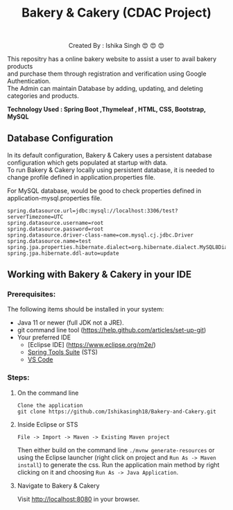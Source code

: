 <h1 align="center"> Bakery & Cakery (CDAC Project) </h1>
<br>
<p  align="center"> Created By : Ishika Singh &#128525; &#128525; &#128525;</p>
<p> This repositry has a online bakery website to assist a user to avail bakery products 
  <br>
  and purchase them through registration and verification using Google Authentication.
  <br> 
  The Admin can maintain Database by adding, updating, and deleting categories and products.
  </p>
  <b> Technology Used :  Spring Boot ,Thymeleaf , HTML, CSS, Bootstrap, MySQL </b>

<br>

## Database Configuration

In its default configuration, Bakery & Cakery uses  a persistent database configuration which gets populated at startup with data.<br>
To run  Bakery & Cakery locally using persistent database, it is needed to change profile defined in application.properties file.

For MySQL database,
would be good to check properties defined in application-mysql.properties file.

```
spring.datasource.url=jdbc:mysql://localhost:3306/test?serverTimezone=UTC
spring.datasource.username=root
spring.datasource.password=root
spring.datasource.driver-class-name=com.mysql.cj.jdbc.Driver
spring.datasource.name=test
spring.jpa.properties.hibernate.dialect=org.hibernate.dialect.MySQL8Dialect
spring.jpa.hibernate.ddl-auto=update
```      

## Working with Bakery & Cakery in your IDE

### Prerequisites:
The following items should be installed in your system:
* Java 11 or newer (full JDK not a JRE).
* git command line tool (https://help.github.com/articles/set-up-git)
* Your preferred IDE 
  * [Eclipse IDE] (https://www.eclipse.org/m2e/)
  * [Spring Tools Suite](https://spring.io/tools) (STS)
  * [VS Code](https://code.visualstudio.com)

### Steps:

1) On the command line
    ```
    Clone the application
    git clone https://github.com/Ishikasingh18/Bakery-and-Cakery.git
    ```
2) Inside Eclipse or STS
    ```
    File -> Import -> Maven -> Existing Maven project
    ```
    Then either build on the command line `./mvnw generate-resources` or using the Eclipse launcher
    (right click on project and `Run As -> Maven install`) to generate the css. 
    Run the application main method by right clicking on it and choosing `Run As -> Java Application`.

3) Navigate to Bakery & Cakery 

    Visit [http://localhost:8080](http://localhost:8080) in your browser.







